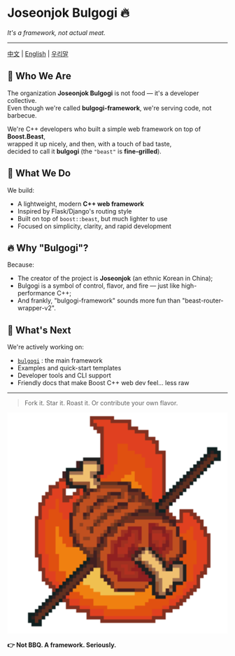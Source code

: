 # Joseonjok Bulgogi 🔥
*_It's a framework, not actual meat._*

---

[中文](README.zh.md) | [English](README.md) | [우리말](README.uri-mal)

## 🍖 Who We Are

The organization **Joseonjok Bulgogi** is not food — it's a developer collective.  
Even though we're called **bulgogi-framework**, we're serving code, not barbecue.

We're C++ developers who built a simple web framework on top of **Boost.Beast**,  
wrapped it up nicely, and then, with a touch of bad taste,  
decided to call it **bulgogi** (the `"beast"` is **fine-grilled**).

## 🍢 What We Do

We build:
- A lightweight, modern **C++ web framework**
- Inspired by Flask/Django's routing style
- Built on top of `boost::beast`, but much lighter to use
- Focused on simplicity, clarity, and rapid development

## 🔥 Why "Bulgogi"?

Because:
- The creator of the project is **Joseonjok** (an ethnic Korean in China);
- Bulgogi is a symbol of control, flavor, and fire — just like high-performance C++;
- And frankly, "bulgogi-framework" sounds more fun than "beast-router-wrapper-v2".

## 🧱 What's Next

We're actively working on:
- [`bulgogi`](https://github.com/bulgogi-framework/bulgogi) : the main framework
- Examples and quick-start templates
- Developer tools and CLI support
- Friendly docs that make Boost C++ web dev feel... less raw

---

> Fork it. Star it. Roast it. Or contribute your own flavor.

<div align="center">
  <img src="../res/img/Bulgogi.svg" alt="bulgogi logo" style="max-width: 100%; max-height: 1024px;">
</div>

**👉 Not BBQ. A framework. Seriously.**
